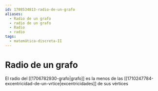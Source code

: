 ```yaml
---
id: 1708534813-radio-de-un-grafo
aliases:
  - Radio de un grafo
  - radio de un grafo
  - Radio
  - radio
tags:
  - matemática-discreta-II
---
```


# Radio de un grafo

El radio del [[1706782930-grafo|grafo]] es la menos de las [[1710247784-excentricidad-de-un-vrtice|excentricidades]] de sus vértices
